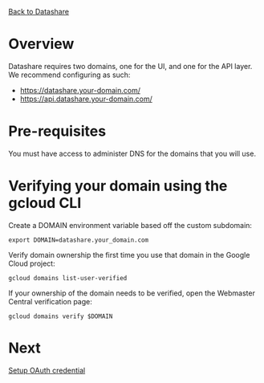 [Back to Datashare](./README.md)

# Overview
Datashare requires two domains, one for the UI, and one for the API layer. We recommend configuring as such:
- https://datashare.your-domain.com/
- https://api.datashare.your-domain.com/

# Pre-requisites
You must have access to administer DNS for the domains that you will use.

# Verifying your domain using the gcloud CLI
Create a DOMAIN environment variable based off the custom subdomain:

```
export DOMAIN=datashare.your_domain.com
```

Verify domain ownership the first time you use that domain in the Google Cloud project:

```
gcloud domains list-user-verified
```

If your ownership of the domain needs to be verified, open the Webmaster Central verification page:

```
gcloud domains verify $DOMAIN
```

# Next
[Setup OAuth credential](./CREDENTIAL_SETUP.md)
